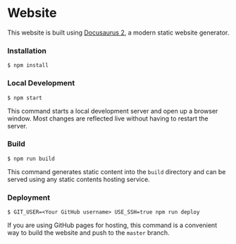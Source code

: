 # Website

This website is built using [Docusaurus 2](https://v2.docusaurus.io/), a modern static website generator.

### Installation

```
$ npm install
```

### Local Development

```
$ npm start
```

This command starts a local development server and open up a browser window. Most changes are reflected live without having to restart the server.

### Build

```
$ npm run build
```

This command generates static content into the `build` directory and can be served using any static contents hosting service.

### Deployment

```
$ GIT_USER=<Your GitHub username> USE_SSH=true npm run deploy
```

If you are using GitHub pages for hosting, this command is a convenient way to build the website and push to the `master` branch.
